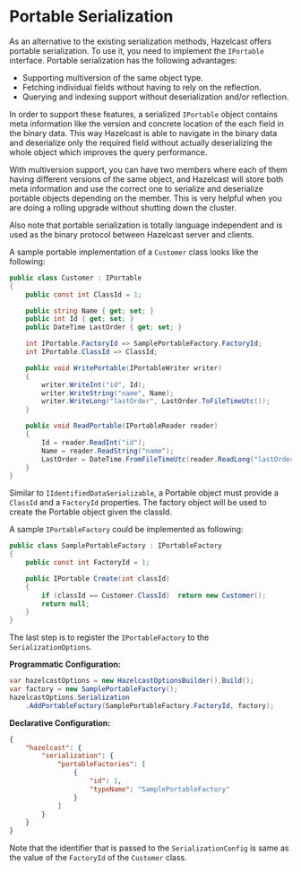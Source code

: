 # Portable Serialization

As an alternative to the existing serialization methods, Hazelcast offers portable serialization. To use it, you need to implement the `IPortable` interface. Portable serialization has the following advantages:

- Supporting multiversion of the same object type.
- Fetching individual fields without having to rely on the reflection.
- Querying and indexing support without deserialization and/or reflection.

In order to support these features, a serialized `IPortable` object contains meta information like the version and concrete location of the each field in the binary data. This way Hazelcast is able to navigate in the binary data and deserialize only the required field without actually deserializing the whole object which improves the query performance.

With multiversion support, you can have two members where each of them having different versions of the same object, and Hazelcast will store both meta information and use the correct one to serialize and deserialize portable objects depending on the member. This is very helpful when you are doing a rolling upgrade without shutting down the cluster.

Also note that portable serialization is totally language independent and is used as the binary protocol between Hazelcast server and clients.

A sample portable implementation of a `Customer` class looks like the following:

```csharp
public class Customer : IPortable
{
    public const int ClassId = 1;

    public string Name { get; set; }
    public int Id { get; set; }
    public DateTime LastOrder { get; set; }

    int IPortable.FactoryId => SamplePortableFactory.FactoryId;
    int IPortable.ClassId => ClassId;

    public void WritePortable(IPortableWriter writer)
    {
        writer.WriteInt("id", Id);
        writer.WriteString("name", Name);
        writer.WriteLong("lastOrder", LastOrder.ToFileTimeUtc());
    }

    public void ReadPortable(IPortableReader reader)
    {
        Id = reader.ReadInt("id");
        Name = reader.ReadString("name");
        LastOrder = DateTime.FromFileTimeUtc(reader.ReadLong("lastOrder"));
    }
}
```

Similar to `IIdentifiedDataSerializable`, a Portable object must provide a `ClassId` and a `FactoryId` properties. The factory object will be used to create the Portable object given the classId.

A sample `IPortableFactory` could be implemented as following:

```csharp
public class SamplePortableFactory : IPortableFactory
{
    public const int FactoryId = 1;

    public IPortable Create(int classId)
    {
        if (classId == Customer.ClassId)  return new Customer();
        return null;
    }
}
```

The last step is to register the `IPortableFactory` to the `SerializationOptions`.

**Programmatic Configuration:**
```c#
var hazelcastOptions = new HazelcastOptionsBuilder().Build();
var factory = new SamplePortableFactory();
hazelcastOptions.Serialization
    .AddPortableFactory(SamplePortableFactory.FactoryId, factory);
```

**Declarative Configuration:**
```json
{
    "hazelcast": {
        "serialization": {
            "portableFactories": [
                {
                    "id": 1,
                    "typeName": "SamplePortableFactory"
                }
            ]
        }
    }
}
```

Note that the identifier that is passed to the `SerializationConfig` is same as the value of the `FactoryId` of the `Customer` class.
